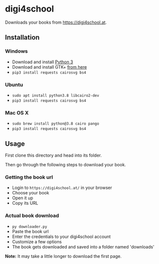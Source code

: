 # digi4school
Downloads your books from https://digi4school.at.


## Installation

### Windows
- Download and install [Python 3](https://www.python.org/ftp/python/3.8.6/python-3.8.6rc1-amd64.exe)
- Download and install GTK+ [from here](https://github.com/tschoonj/GTK-for-Windows-Runtime-Environment-Installer/releases/download/2020-07-15/gtk2-runtime-2.24.32-2020-07-15-ts-win64.exe)
- `pip3 install requests cairosvg bs4`

### Ubuntu
- `sudo apt install python3.8 libcairo2-dev`
- `pip3 install requests cairosvg bs4`

### Mac OS X
- `sudo brew install python@3.8 cairo pango`
- `pip3 install requests cairosvg bs4`


## Usage
First clone this directory and head into its folder.

Then go through the following steps to download your book.

### Getting the book url
- Login to `https://digi4school.at/` in your browser
- Choose your book
- Open it up
- Copy its URL

### Actual book download
- `py downloader.py`
- Paste the book url
- Enter the credentials to your digi4school account
- Customize a few options
- The book gets downloaded and saved into a folder named 'downloads'

**Note:** It may take a little longer to download the first page.
